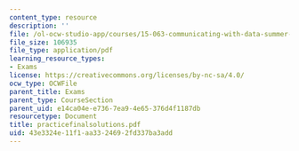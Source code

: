 ```yaml
---
content_type: resource
description: ''
file: /ol-ocw-studio-app/courses/15-063-communicating-with-data-summer-2003/43e3324e11f1aa3324692fd337ba3add_practicefinalsolutions.pdf
file_size: 106935
file_type: application/pdf
learning_resource_types:
- Exams
license: https://creativecommons.org/licenses/by-nc-sa/4.0/
ocw_type: OCWFile
parent_title: Exams
parent_type: CourseSection
parent_uid: e14ca04e-e736-7ea9-4e65-376d4f1187db
resourcetype: Document
title: practicefinalsolutions.pdf
uid: 43e3324e-11f1-aa33-2469-2fd337ba3add
---
```

